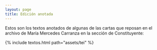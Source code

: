 ```yaml
---
layout: page
title: Edición anotada
---
```

Estos son los textos anotados de algunas de las cartas que reposan en el archivo de María Mercedes Carranza en la sección de Constituyente:

{% include textos.html path="assets/tei" %}